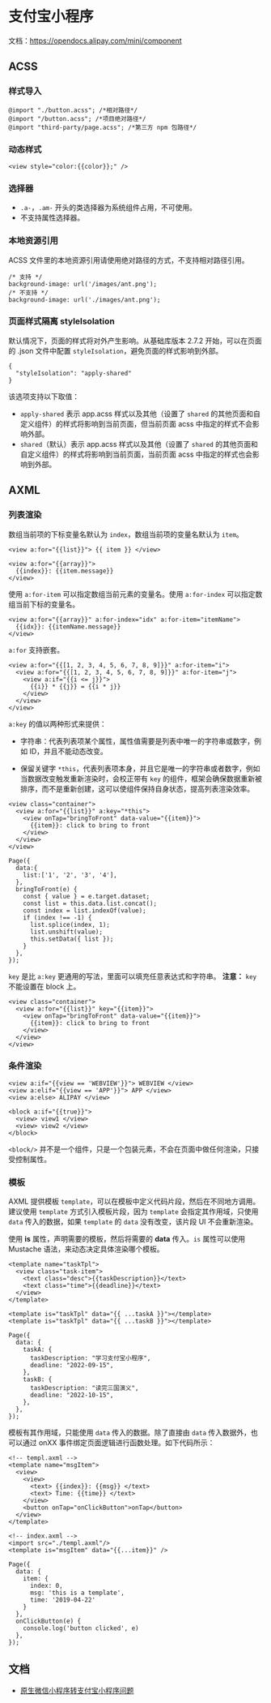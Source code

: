# 支付宝小程序

文档：https://opendocs.alipay.com/mini/component



## ACSS

### 样式导入

```
@import "./button.acss"; /*相对路径*/
@import "/button.acss"; /*项目绝对路径*/
@import "third-party/page.acss"; /*第三方 npm 包路径*/
```



### 动态样式

```
<view style="color:{{color}};" />
```



### 选择器

* `.a-`，`.am-` 开头的类选择器为系统组件占用，不可使用。
* 不支持属性选择器。



### 本地资源引用

ACSS 文件里的本地资源引用请使用绝对路径的方式，不支持相对路径引用。

```
/* 支持 */
background-image: url('/images/ant.png');
/* 不支持 */
background-image: url('./images/ant.png');
```



### 页面样式隔离 styleIsolation

默认情况下，页面的样式将对外产生影响。从基础库版本 2.7.2 开始，可以在页面的 .json 文件中配置 `styleIsolation`，避免页面的样式影响到外部。

```
{
  "styleIsolation": "apply-shared"
}
```

该选项支持以下取值：

- `apply-shared` 表示 app.acss 样式以及其他（设置了 `shared` 的其他页面和自定义组件）的样式将影响到当前页面，但当前页面 acss 中指定的样式不会影响外部。
- `shared`（默认）表示 app.acss 样式以及其他（设置了 `shared` 的其他页面和自定义组件）的样式将影响到当前页面，当前页面 acss 中指定的样式也会影响到外部。



## AXML

### 列表渲染

数组当前项的下标变量名默认为 `index`，数组当前项的变量名默认为 `item`。

```
<view a:for="{{list}}"> {{ item }} </view>
```

```
<view a:for="{{array}}">
  {{index}}: {{item.message}}
</view>
```



使用 `a:for-item` 可以指定数组当前元素的变量名。使用 `a:for-index` 可以指定数组当前下标的变量名。

```
<view a:for="{{array}}" a:for-index="idx" a:for-item="itemName">
  {{idx}}: {{itemName.message}}
</view>
```



`a:for` 支持嵌套。

```
<view a:for="{{[1, 2, 3, 4, 5, 6, 7, 8, 9]}}" a:for-item="i">
  <view a:for="{{[1, 2, 3, 4, 5, 6, 7, 8, 9]}}" a:for-item="j">
    <view a:if="{{i <= j}}">
      {{i}} * {{j}} = {{i * j}}
    </view>
  </view>
</view>
```



 `a:key` 的值以两种形式来提供：

- 字符串：代表列表项某个属性，属性值需要是列表中唯一的字符串或数字，例如 ID，并且不能动态改变。

- 保留关键字 `*this`，代表列表项本身，并且它是唯一的字符串或者数字，例如当数据改变触发重新渲染时，会校正带有 `key` 的组件，框架会确保数据重新被排序，而不是重新创建，这可以使组件保持自身状态，提高列表渲染效率。

```
<view class="container">
  <view a:for="{{list}}" a:key="*this">
    <view onTap="bringToFront" data-value="{{item}}">
      {{item}}: click to bring to front
    </view>
  </view>
</view>
```

```
Page({
  data:{
    list:['1', '2', '3', '4'],
  },
  bringToFront(e) {
    const { value } = e.target.dataset;
    const list = this.data.list.concat();
    const index = list.indexOf(value);
    if (index !== -1) {
      list.splice(index, 1);
      list.unshift(value);
      this.setData({ list });
    }
  },
});
```



`key` 是比 `a:key` 更通用的写法，里面可以填充任意表达式和字符串。
 **注意：** `key` 不能设置在 block 上。

```
<view class="container">
  <view a:for="{{list}}" key="{{item}}">
    <view onTap="bringToFront" data-value="{{item}}">
      {{item}}: click to bring to front
    </view>
  </view>
</view>
```





### 条件渲染

```
<view a:if="{{view == 'WEBVIEW'}}"> WEBVIEW </view>
<view a:elif="{{view == 'APP'}}"> APP </view>
<view a:else> ALIPAY </view>
```

```
<block a:if="{{true}}">
  <view> view1 </view>
  <view> view2 </view>
</block>
```

`<block/>` 并不是一个组件，只是一个包装元素，不会在页面中做任何渲染，只接受控制属性。



### 模板

AXML 提供模板 `template`，可以在模板中定义代码片段，然后在不同地方调用。 建议使用 `template` 方式引入模板片段，因为 `template` 会指定其作用域，只使用 `data` 传入的数据，如果 `template` 的 `data` 没有改变，该片段 UI 不会重新渲染。

使用 **is** 属性，声明需要的模板，然后将需要的 **data** 传入。`is` 属性可以使用 Mustache 语法，来动态决定具体渲染哪个模板。

```
<template name="taskTpl">
  <view class="task-item">
    <text class="desc">{{taskDescription}}</text>
    <text class="time">{{deadline}}</text>
  </view>
</template>

<template is="taskTpl" data="{{ ...taskA }}"></template>
<template is="taskTpl" data="{{ ...taskB }}"></template>
```

```
Page({
  data: {
    taskA: {
      taskDescription: "学习支付宝小程序",
      deadline: "2022-09-15",
    },
    taskB: {
      taskDescription: "读完三国演义",
      deadline: "2022-10-15",
    },
  },
});
```



模板有其作用域，只能使用 `data` 传入的数据。除了直接由 `data` 传入数据外，也可以通过 onXX 事件绑定页面逻辑进行函数处理。如下代码所示：

```
<!-- templ.axml -->
<template name="msgItem">
  <view>
    <view>
      <text> {{index}}: {{msg}} </text>
      <text> Time: {{time}} </text>
    </view>
    <button onTap="onClickButton">onTap</button>
  </view>
</template>
```

```
<!-- index.axml -->
<import src="./templ.axml"/>
<template is="msgItem" data="{{...item}}" />
```

```
Page({
  data: {
    item: {
      index: 0,
      msg: 'this is a template',
      time: '2019-04-22'
    }
  },
  onClickButton(e) {
    console.log('button clicked', e)
  },
});
```





## 文档

* [原生微信小程序转支付宝小程序问题](https://www.jianshu.com/p/931d12303cbe) 















